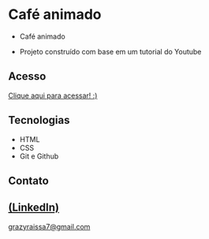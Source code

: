 # Café animado
 
 - Café animado

 - Projeto construído com base em um tutorial do Youtube

## Acesso
 [Clique aqui para acessar! :)](https://cafeanimado-git-main-graziellys-projects.vercel.app/)

## Tecnologias

- HTML
- CSS
- Git e Github

## Contato
[(LinkedIn)](https://www.linkedin.com/in/grazielly-raissa-pereira-b511342b6?utm_source=share&utm_campaign=share_via&utm_content=profile&utm_medium=android_app)
-----
grazyraissa7@gmail.com
